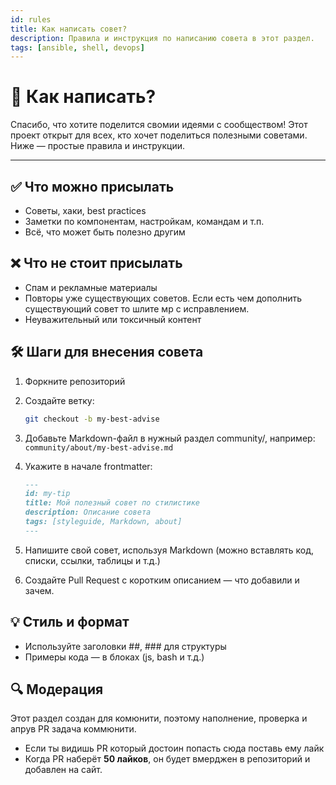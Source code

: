 ```yaml
---
id: rules
title: Как написать совет?
description: Правила и инструкция по написанию совета в этот раздел.
tags: [ansible, shell, devops]
---
```



# 🤝 Как написать?

Спасибо, что хотите поделится свомии идеями с сообществом! Этот проект открыт для всех, кто хочет поделиться полезными советами. Ниже — простые правила и инструкции.

---

## ✅ Что можно присылать

- Советы, хаки, best practices
- Заметки по компонентам, настройкам, командам и т.п.
- Всё, что может быть полезно другим

## ❌ Что не стоит присылать

- Спам и рекламные материалы
- Повторы уже существующих советов. Если есть чем дополнить существующий совет то шлите мр с исправлением.
- Неуважительный или токсичный контент


## 🛠 Шаги для внесения совета

1. Форкните репозиторий
2. Создайте ветку:

   ```bash
   git checkout -b my-best-advise
    ```

3. Добавьте Markdown-файл в нужный раздел community/, например: `community/about/my-best-advise.md`
4. Укажите в начале frontmatter: 
    ``` md
    ---
    id: my-tip
    title: Мой полезный совет по стилистике
    description: Описание совета
    tags: [styleguide, Markdown, about]
    ---
    ```
5. Напишите свой совет, используя Markdown (можно вставлять код, списки, ссылки, таблицы и т.д.)
6. Создайте Pull Request с коротким описанием — что добавили и зачем.
   

## 💡 Стиль и формат

- Используйте заголовки ##, ### для структуры
- Примеры кода — в блоках (js, bash и т.д.)

## 🔍 Модерация

Этот раздел создан для комюнити, поэтому наполнение, проверка и апрув PR задача коммюнити.
* Если ты видишь PR который достоин попасть сюда поставь ему лайк
* Когда PR наберёт **50 лайков**, он будет вмерджен в репозиторий и добавлен на сайт.